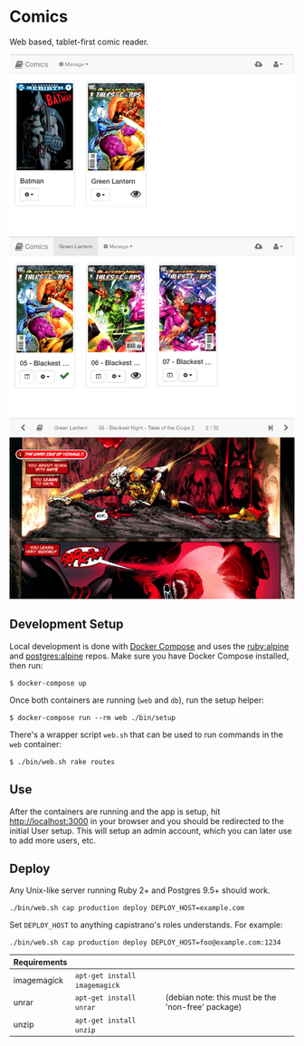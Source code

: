 # Comics

Web based, tablet-first comic reader.

![Groups](public/screenshots/001.png)
![Group](public/screenshots/002.png)
![Page](public/screenshots/003.png)

## Development Setup

Local development is done with [Docker Compose](https://docs.docker.com/compose/) and uses the [ruby:alpine](https://hub.docker.com/_/ruby) and [postgres:alpine](https://hub.docker.com/_/postgres) repos.
Make sure you have Docker Compose installed, then run:

```
$ docker-compose up
```

Once both containers are running (`web` and `db`), run the setup helper:

```
$ docker-compose run --rm web ./bin/setup
```

There's a wrapper script `web.sh` that can be used to run commands in the `web` container:

```
$ ./bin/web.sh rake routes
```

## Use

After the containers are running and the app is setup, hit [http://localhost:3000](http://localhost:3000) in your browser and you should be redirected to the initial User setup.
This will setup an admin account, which you can later use to add more users, etc.

## Deploy

Any Unix-like server running Ruby 2+ and Postgres 9.5+ should work.

```
./bin/web.sh cap production deploy DEPLOY_HOST=example.com
```

Set `DEPLOY_HOST` to anything capistrano's roles understands.  For example:

```
./bin/web.sh cap production deploy DEPLOY_HOST=foo@example.com:1234
```

| Requirements | | |
| ------------ |-|-|
| imagemagick | `apt-get install imagemagick` | |
| unrar | `apt-get install unrar` | (debian note: this must be the 'non-free' package) |
| unzip | `apt-get install unzip` | |
